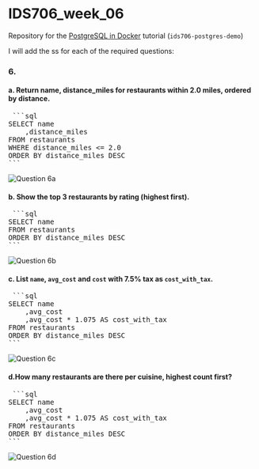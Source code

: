 # IDS706_week_06
Repository for the [PostgreSQL in Docker](https://www.notion.so/Week-6-Demo-27e45dca7a3e80f7b30fce7ad687a7c6) tutorial (`ids706-postgres-demo`)


I will add the ss for each of the required questions:

### 6.
#### a. Return name, distance_miles for restaurants within 2.0 miles, ordered by distance.
<pre> ```sql
SELECT name
    ,distance_miles
FROM restaurants
WHERE distance_miles <= 2.0
ORDER BY distance_miles DESC
``` </pre>
![Question 6a](6a.png)

#### b. Show the top 3 restaurants by rating (highest first).
<pre> ```sql
SELECT name
FROM restaurants
ORDER BY distance_miles DESC
``` </pre>
![Question 6b](6b.png)

#### c. List `name`, `avg_cost` and `cost` with 7.5% tax as `cost_with_tax`.
<pre> ```sql
SELECT name
    ,avg_cost
    ,avg_cost * 1.075 AS cost_with_tax
FROM restaurants
ORDER BY distance_miles DESC
``` </pre>
![Question 6c](6c.png)

#### d.How many restaurants are there per cuisine, highest count first?
<pre> ```sql
SELECT name
    ,avg_cost
    ,avg_cost * 1.075 AS cost_with_tax
FROM restaurants
ORDER BY distance_miles DESC
``` </pre>
![Question 6d](6d.png)
